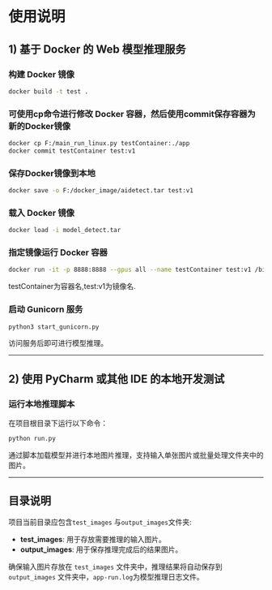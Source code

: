 # 使用说明

## 1) 基于 Docker 的 Web 模型推理服务
### 构建 Docker 镜像
```bash
docker build -t test .
```
### 可使用cp命令进行修改 Docker 容器，然后使用commit保存容器为新的Docker镜像
```bash
docker cp F:/main_run_linux.py testContainer:./app
docker commit testContainer test:v1
```
### 保存Docker镜像到本地
```bash
docker save -o F:/docker_image/aidetect.tar test:v1
```
### 载入 Docker 镜像
```bash
docker load -i model_detect.tar
```
### 指定镜像运行 Docker 容器
```bash
docker run -it -p 8888:8888 --gpus all --name testContainer test:v1 /bin/bash
```
testContainer为容器名,test:v1为镜像名.

### 启动 Gunicorn 服务
```bash
python3 start_gunicorn.py
```

访问服务后即可进行模型推理。

------------------------------------------

## 2) 使用 PyCharm 或其他 IDE 的本地开发测试

### 运行本地推理脚本
在项目根目录下运行以下命令：
```bash
python run.py
```

通过脚本加载模型并进行本地图片推理，支持输入单张图片或批量处理文件夹中的图片。

---

## 目录说明
项目当前目录应包含`test_images` 与`output_images`文件夹: 
- **test_images**: 用于存放需要推理的输入图片。
- **output_images**: 用于保存推理完成后的结果图片。

确保输入图片存放在 `test_images` 文件夹中，推理结果将自动保存到 `output_images` 文件夹中，`app-run.log`为模型推理日志文件。
